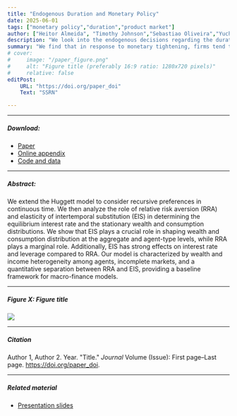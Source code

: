 ```yaml
---
title: "Endogenous Duration and Monetary Policy" 
date: 2025-06-01
tags: ["monetary policy","duration","product market"]
author: ["Heitor Almeida", "Timothy Johnson","Sebastiao Oliveira","Yucheng Zhou"]
description: "We look into the endogenous decisions regarding the duration profile of investment projects among public firms, in response to monetary policy shocks." 
summary: "We find that in response to monetary tightening, firms tend to invest in projects with shorter duration. We build a model to explain the mechanism behind such decisions. (Work in progress)"
# cover:
#     image: "/paper_figure.png"
#     alt: "Figure title (preferably 16:9 ratio: 1280x720 pixels)"
#     relative: false
editPost:
    URL: "https://doi.org/paper_doi"
    Text: "SSRN"

---
```


---

##### Download:

- [Paper](paper.pdf)
- [Online appendix](appendix.pdf)
- [Code and data](https://github.com/paper_repo)

---

##### Abstract:

We extend the Huggett model to consider recursive preferences in continuous time. We then analyze the role of relative risk aversion (RRA) and elasticity of intertemporal substitution (EIS) in determining the equilibrium interest rate and the stationary wealth and consumption distributions. We show that EIS plays a crucial role in shaping wealth and consumption distribution at the aggregate and agent-type levels, while RRA plays a marginal role. Additionally, EIS has strong effects on interest rate and leverage compared to RRA. Our model is characterized by wealth and income heterogeneity among agents, incomplete markets, and a quantitative separation between RRA and EIS, providing a baseline framework for macro-finance models.

---

##### Figure X:  Figure title

![](figurex.png)

---

##### Citation

Author 1, Author 2. Year. "Title." *Journal* Volume (Issue): First page–Last page. https://doi.org/paper_doi.

---

##### Related material

+ [Presentation slides](presentation.pdf)